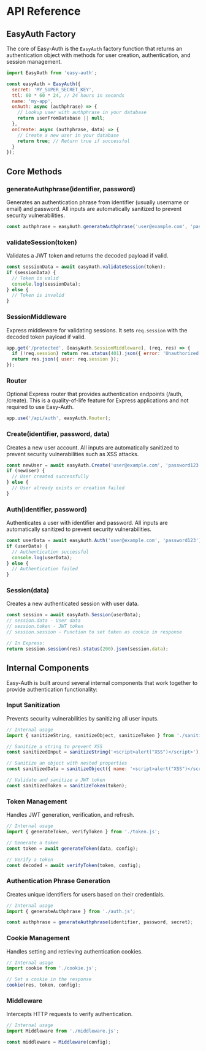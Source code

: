 # API Reference

## EasyAuth Factory

The core of Easy-Auth is the `EasyAuth` factory function that returns an authentication object with methods for user creation, authentication, and session management.

```javascript
import EasyAuth from 'easy-auth';

const easyAuth = EasyAuth({
  secret: 'MY_SUPER_SECRET_KEY',
  ttl: 60 * 60 * 24, // 24 hours in seconds
  name: 'my-app',
  onAuth: async (authphrase) => {
    // Lookup user with authphrase in your database
    return userFromDatabase || null;
  },
  onCreate: async (authphrase, data) => {
    // Create a new user in your database
    return true; // Return true if successful
  }
});
```

## Core Methods

### generateAuthphrase(identifier, password)

Generates an authentication phrase from identifier (usually username or email) and password. All inputs are automatically sanitized to prevent security vulnerabilities.

```javascript
const authphrase = easyAuth.generateAuthphrase('user@example.com', 'password123');
```

### validateSession(token)

Validates a JWT token and returns the decoded payload if valid.

```javascript
const sessionData = await easyAuth.validateSession(token);
if (sessionData) {
  // Token is valid
  console.log(sessionData);
} else {
  // Token is invalid
}
```

### SessionMiddleware

Express middleware for validating sessions. It sets `req.session` with the decoded token payload if valid.

```javascript
app.get('/protected', [easyAuth.SessionMiddleware], (req, res) => {
  if (!req.session) return res.status(401).json({ error: 'Unauthorized' });
  return res.json({ user: req.session });
});
```

### Router

Optional Express router that provides authentication endpoints (/auth, /create). This is a quality-of-life feature for Express applications and not required to use Easy-Auth.

```javascript
app.use('/api/auth', easyAuth.Router);
```

### Create(identifier, password, data)

Creates a new user account. All inputs are automatically sanitized to prevent security vulnerabilities such as XSS attacks.

```javascript
const newUser = await easyAuth.Create('user@example.com', 'password123', { name: 'John Doe' });
if (newUser) {
  // User created successfully
} else {
  // User already exists or creation failed
}
```

### Auth(identifier, password)

Authenticates a user with identifier and password. All inputs are automatically sanitized to prevent security vulnerabilities.

```javascript
const userData = await easyAuth.Auth('user@example.com', 'password123');
if (userData) {
  // Authentication successful
  console.log(userData);
} else {
  // Authentication failed
}
```

### Session(data)

Creates a new authenticated session with user data.

```javascript
const session = await easyAuth.Session(userData);
// session.data - User data
// session.token - JWT token
// session.session - Function to set token as cookie in response

// In Express:
return session.session(res).status(200).json(session.data);
```

## Internal Components

Easy-Auth is built around several internal components that work together to provide authentication functionality:

### Input Sanitization

Prevents security vulnerabilities by sanitizing all user inputs.

```javascript
// Internal usage
import { sanitizeString, sanitizeObject, sanitizeToken } from './sanitize.js';

// Sanitize a string to prevent XSS
const sanitizedInput = sanitizeString('<script>alert("XSS")</script>');

// Sanitize an object with nested properties
const sanitizedData = sanitizeObject({ name: '<script>alert("XSS")</script>' });

// Validate and sanitize a JWT token
const sanitizedToken = sanitizeToken(token);
```

### Token Management

Handles JWT generation, verification, and refresh.

```javascript
// Internal usage
import { generateToken, verifyToken } from './token.js';

// Generate a token
const token = await generateToken(data, config);

// Verify a token
const decoded = await verifyToken(token, config);
```

### Authentication Phrase Generation

Creates unique identifiers for users based on their credentials.

```javascript
// Internal usage
import { generateAuthphrase } from './auth.js';

const authphrase = generateAuthphrase(identifier, password, secret);
```

### Cookie Management

Handles setting and retrieving authentication cookies.

```javascript
// Internal usage
import cookie from './cookie.js';

// Set a cookie in the response
cookie(res, token, config);
```

### Middleware

Intercepts HTTP requests to verify authentication.

```javascript
// Internal usage
import Middleware from './middleware.js';

const middleware = Middleware(config);
```
